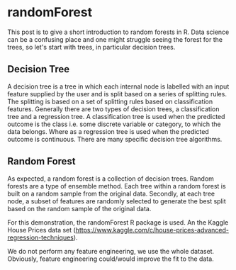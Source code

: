 # randomForest

This post is to give a short introduction to random forests in R. Data science can be a confusing place and one might struggle seeing the forest for the trees, so let's start with trees, in particular decision trees.

## Decision Tree

A decision tree is a tree in which each internal node is labelled with an input feature supplied by the user and is split based on a series of splitting rules. The splitting is based on a set of splitting rules based on classification features. Generally there are two types of decision trees, a classification tree and a regression tree. A classification tree is used when the predicted outcome is the class i.e. some discrete variable or category, to which the data belongs. Where as a regression tree is used when the predicted outcome is continuous. There are many specific decision tree algorithms.

## Random Forest
As expected, a random forest is a collection of decision trees. Random forests are a type of ensemble method. Each tree within a random forest is built on a random sample from the original data. Secondly, at each tree node, a subset of features are randomly selected to generate the best split based on the random sample of the original data.

For this demonstration, the randomForest R package is used. An the Kaggle House Prices data set (https://www.kaggle.com/c/house-prices-advanced-regression-techniques). 

We do not perform any feature engineering, we use the whole dataset. Obviously, feature engineering could/would improve the fit to the data. 